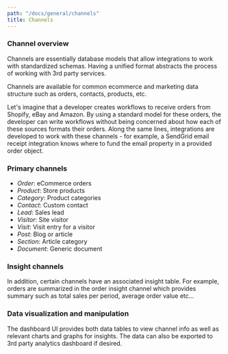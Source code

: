 ```yaml
---
path: "/docs/general/channels"
title: Channels
---
```

### Channel overview

Channels are essentially database models that allow integrations to work with standardized schemas. Having a unified format abstracts the process of working with 3rd party services.

Channels are available for common ecommerce and marketing data structure such as orders, contacts, products, etc. 

Let's imagine that a developer creates workflows to receive orders from Shopify, eBay and Amazon. By using a standard model for these orders, the developer can write workflows without being concerned about how each of these sources formats their orders. Along the same lines, integrations are developed to work with these channels - for example, a SendGrid email receipt integration knows where to fund the email property in a provided order object.

### Primary channels

- *Order*: eCommerce orders
- *Product*: Store products
- *Category*: Product categories
- *Contact*: Custom contact
- *Lead*: Sales lead
- *Visitor*: Site visitor
- *Visit*: Visit entry for a visitor
- *Post*: Blog or article
- *Section*: Article category
- *Document*: Generic document

### Insight channels

In addition, certain channels have an associated insight table. For example, orders are summarized in the order insight channel which provides summary such as total sales per period, average order value etc... 

### Data visualization and manipulation

The dashboard UI provides both data tables to view channel info as well as relevant charts and graphs for insights. The data can also be exported to 3rd party analytics dashboard if desired.

